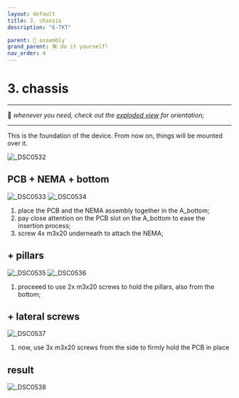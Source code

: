 ```yaml
---
layout: default
title: 3. chassis
description: "E-TKT"

parent: 🧩 assembly
grand_parent: 🛠️ do it yourself!
nav_order: 4
---
```


# **3. chassis**

----

💬 *whenever you need, check out the [exploded view](https://andreisperid.github.io/E-TKT/diy/assembly/assembly.html) for orientation;*

----

This is the foundation of the device. From now on, things will be mounted over it.

![_DSC0532](https://user-images.githubusercontent.com/15098003/196189604-7777c3ef-2be9-4a1c-88b1-c808792aa471.jpg)

## PCB + NEMA + bottom

![_DSC0533](https://user-images.githubusercontent.com/15098003/196189607-58240472-d638-4395-b7ee-25e262931960.jpg)
![_DSC0534](https://user-images.githubusercontent.com/15098003/196189608-3f149b18-1a46-471d-9c28-be08bd0f29f3.jpg)

1. place the PCB and the NEMA assembly together in the A_bottom;
2. pay close attention on the PCB slot on the A_bottom to ease the insertion process;
3. screw 4x m3x20 underneath to attach the NEMA;

## + pillars

![_DSC0535](https://user-images.githubusercontent.com/15098003/196189610-3c69b50a-3eba-4d27-b47c-c80c869102b6.jpg)
![_DSC0536](https://user-images.githubusercontent.com/15098003/196189611-bf71f3fe-ee92-4b9e-aab3-4dbf89a4aed5.jpg)

1. proceeed to use 2x m3x20 screws to hold the pillars, also from the bottom;

## + lateral screws
![_DSC0537](https://user-images.githubusercontent.com/15098003/196189613-2fad8167-283b-4a59-a466-7019a5cd67af.jpg)

1. now, use 3x m3x20 screws from the side to firmly hold the PCB in place

## result
![_DSC0538](https://user-images.githubusercontent.com/15098003/196189615-b14c6934-0e0c-4d60-b7ed-12e5757fd6e6.jpg)

